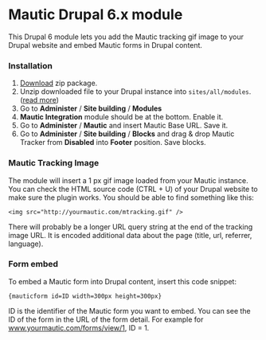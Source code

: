 Mautic Drupal 6.x module
========================

This Drupal 6 module lets you add the Mautic tracking gif image to your Drupal website and embed Mautic forms in Drupal content.

### Installation

1. [Download](https://github.com/mautic/mautic-drupal/archive/6.x.zip) zip package.
2. Unzip downloaded file to your Drupal instance into `sites/all/modules`. ([read more](https://www.drupal.org/documentation/install/modules-themes/modules-5-6))
3. Go to **Administer** / **Site building** / **Modules**
4. **Mautic Integration** module should be at the bottom. Enable it.
5. Go to **Administer** / **Mautic** and insert Mautic Base URL. Save it.
6. Go to **Administer** / **Site building** / **Blocks** and drag & drop Mautic Tracker from **Disabled** into **Footer** position. Save blocks.

### Mautic Tracking Image

The module will insert a 1 px gif image loaded from your Mautic instance. You can check the HTML source code (CTRL + U) of your Drupal website to make sure the plugin works. You should be able to find something like this:

`<img src="http://yourmautic.com/mtracking.gif" />`

There will probably be a longer URL query string at the end of the tracking image URL. It is encoded additional data about the page (title, url, referrer, language).

### Form embed

To embed a Mautic form into Drupal content, insert this code snippet:

`{mauticform id=ID width=300px height=300px}`

ID is the identifier of the Mautic form you want to embed. You can see the ID of the form in the URL of the form detail. For example for www.yourmautic.com/forms/view/1, ID = 1.
